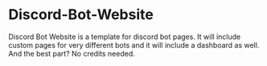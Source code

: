 # Discord-Bot-Website
Discord Bot Website is a template for discord bot pages. It will include custom pages for very different bots and it will include a dashboard as well. And the best part? No credits needed.

